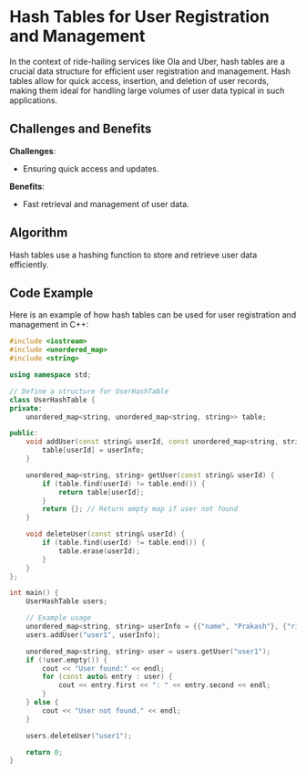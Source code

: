 # Hash Tables for User Registration and Management

In the context of ride-hailing services like Ola and Uber, hash tables are a crucial data structure for efficient user registration and management. Hash tables allow for quick access, insertion, and deletion of user records, making them ideal for handling large volumes of user data typical in such applications.

## Challenges and Benefits

**Challenges**:
- Ensuring quick access and updates.

**Benefits**:
- Fast retrieval and management of user data.

## Algorithm

Hash tables use a hashing function to store and retrieve user data efficiently.

## Code Example

Here is an example of how hash tables can be used for user registration and management in C++:

```cpp
#include <iostream>
#include <unordered_map>
#include <string>

using namespace std;

// Define a structure for UserHashTable
class UserHashTable {
private:
    unordered_map<string, unordered_map<string, string>> table;

public:
    void addUser(const string& userId, const unordered_map<string, string>& userInfo) {
        table[userId] = userInfo;
    }

    unordered_map<string, string> getUser(const string& userId) {
        if (table.find(userId) != table.end()) {
            return table[userId];
        }
        return {}; // Return empty map if user not found
    }

    void deleteUser(const string& userId) {
        if (table.find(userId) != table.end()) {
            table.erase(userId);
        }
    }
};

int main() {
    UserHashTable users;

    // Example usage
    unordered_map<string, string> userInfo = {{"name", "Prakash"}, {"rides", ""}};
    users.addUser("user1", userInfo);

    unordered_map<string, string> user = users.getUser("user1");
    if (!user.empty()) {
        cout << "User found:" << endl;
        for (const auto& entry : user) {
            cout << entry.first << ": " << entry.second << endl;
        }
    } else {
        cout << "User not found." << endl;
    }

    users.deleteUser("user1");

    return 0;
}

